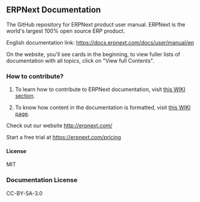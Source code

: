 ## ERPNext Documentation

The GitHub repository for ERPNext product user manual. ERPNext is the world's largest 100% open source ERP product.

English documentation link: https://docs.erpnext.com/docs/user/manual/en

On the website, you'll see cards in the beginning, to view fuller lists of documentation with all topics, click on "View full Contents".

### How to contribute?

1. To learn how to contribute to ERPNext documentation, visit [this WIKI section](https://github.com/frappe/erpnext/wiki/How-To-Contribute-to-the-ERPNext-Documentation-(The-Lengthy-Version)).

1. To know how content in the documentation is formatted, visit [this WIKI page](https://github.com/frappe/erpnext/wiki/Page-format-for-ERPNext-docs).

Check out our website http://erpnext.com/

Start a free trial at https://erpnext.com/pricing

#### License

MIT

### Documentation License

CC-BY-SA-3.0
